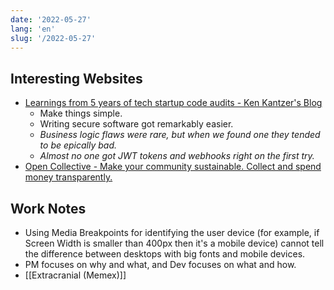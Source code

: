 ```yaml
---
date: '2022-05-27'
lang: 'en'
slug: '/2022-05-27'
---
```


## Interesting Websites

- [Learnings from 5 years of tech startup code audits - Ken Kantzer's Blog](https://kenkantzer.com/learnings-from-5-years-of-tech-startup-code-audits/)
  - Make things simple.
  - Writing secure software got remarkably easier.
  - _Business logic flaws were rare, but when we found one they tended to be epically bad._
  - _Almost no one got JWT tokens and webhooks right on the first try._
- [Open Collective - Make your community sustainable. Collect and spend money transparently.](https://opencollective.com/)

## Work Notes

- Using Media Breakpoints for identifying the user device (for example, if Screen Width is smaller than 400px then it's a mobile device) cannot tell the difference between desktops with big fonts and mobile devices.
- PM focuses on why and what, and Dev focuses on what and how.
- [[Extracranial (Memex)]]
